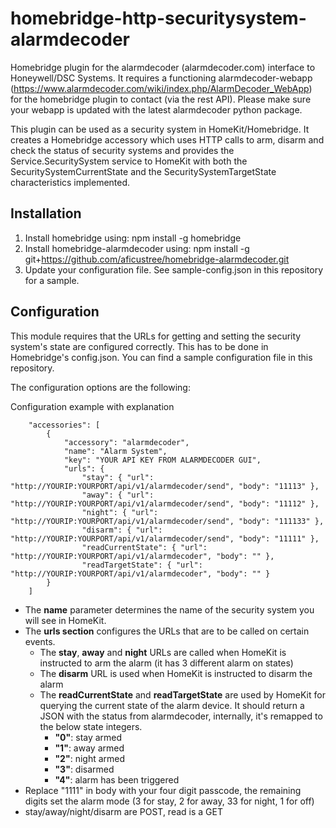 # homebridge-http-securitysystem-alarmdecoder
Homebridge plugin for the alarmdecoder (alarmdecoder.com) interface to Honeywell/DSC Systems. It requires a functioning alarmdecoder-webapp (https://www.alarmdecoder.com/wiki/index.php/AlarmDecoder_WebApp) for the homebridge plugin to contact (via the rest API). Please make sure your webapp is updated with the latest alarmdecoder python package. 

This plugin can be used as a security system in HomeKit/Homebridge. It creates a Homebridge accessory which uses HTTP calls to arm, disarm and check the status of security systems 
and provides the Service.SecuritySystem service to HomeKit with both the SecuritySystemCurrentState and the SecuritySystemTargetState characteristics implemented.

## Installation

1. Install homebridge using: npm install -g homebridge
2. Install homebridge-alarmdecoder using: npm install -g git+https://github.com/aficustree/homebridge-alarmdecoder.git
3. Update your configuration file. See sample-config.json in this repository for a sample. 

## Configuration
This module requires that the URLs for getting and setting the security system's state are configured correctly. This has to be done in Homebridge's config.json. 
You can find a sample configuration file in this repository. 

The configuration options are the following:

Configuration example with explanation

```
    "accessories": [
        {
            "accessory": "alarmdecoder",
            "name": "Alarm System",
            "key": "YOUR API KEY FROM ALARMDECODER GUI",
            "urls": {
                "stay": { "url": "http://YOURIP:YOURPORT/api/v1/alarmdecoder/send", "body": "11113" },
                "away": { "url": "http://YOURIP:YOURPORT/api/v1/alarmdecoder/send", "body": "11112" },
                "night": { "url": "http://YOURIP:YOURPORT/api/v1/alarmdecoder/send", "body": "111133" },
                "disarm": { "url": "http://YOURIP:YOURPORT/api/v1/alarmdecoder/send", "body": "11111" },
                "readCurrentState": { "url": "http://YOURIP:YOURPORT/api/v1/alarmdecoder", "body": "" },
                "readTargetState": { "url": "http://YOURIP:YOURPORT/api/v1/alarmdecoder", "body": "" }
        }
    ]

```

- The **name** parameter determines the name of the security system you will see in HomeKit.
- The **urls section** configures the URLs that are to be called on certain events. 
  - The **stay**, **away** and **night** URLs are called when HomeKit is instructed to arm the alarm (it has 3 different alarm on states)
  - The **disarm** URL is used when HomeKit is instructed to disarm the alarm
  - The **readCurrentState** and **readTargetState** are used by HomeKit for querying the current state of the alarm device. It should return a JSON with the status from alarmdecoder, internally, it's remapped to the below state integers.
    - **"0"**: stay armed
    - **"1"**: away armed
    - **"2"**: night armed
    - **"3"**: disarmed
    - **"4"**: alarm has been triggered
- Replace "1111" in body with your four digit passcode, the remaining digits set the alarm mode (3 for stay, 2 for away, 33 for night, 1 for off)
- stay/away/night/disarm are POST, read is a GET


